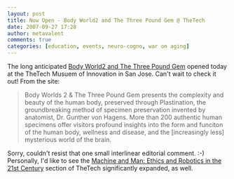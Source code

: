 ```yaml
---
layout: post
title: Now Open - Body World2 and The Three Pound Gem @ TheTech
date: 2007-09-27 17:28
author: metavalent
comments: true
categories: [education, events, neuro-cogno, war on aging]
---
```

The long anticipated <a href="http://www.thetech.org/bodyworld/">Body World2 and The Three Pound Gem</a> opened today at the TheTech Musuem of Innovation in San Jose. Can't wait to check it out! From the site:<blockquote>Body Worlds 2 &amp; The Three Pound Gem presents the complexity and beauty of the human body, preserved through Plastination, the groundbreaking method of specimen preservation invented by anatomist, Dr. Gunther von Hagens. More than 200 authentic human specimens offer visitors profound insights into the form and funciton of the human body, wellness and disease, and the [increasingly less] mysterious world of the brain.</blockquote>Sorry, couldn't resist that one small interlinear editorial comment. :-) Personally, I'd like to see the <a href="http://www.thetech.org/exhibits/online/robotics/ethics/index.html">Machine and Man: Ethics and Robotics in the 21st Century</a> section of TheTech significantly expanded, as well.
